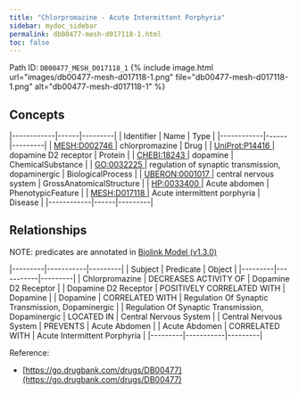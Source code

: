 ```yaml
---
title: "Chlorpromazine - Acute Intermittent Porphyria"
sidebar: mydoc_sidebar
permalink: db00477-mesh-d017118-1.html
toc: false 
---
```



Path ID: `DB00477_MESH_D017118_1`
{% include image.html url="images/db00477-mesh-d017118-1.png" file="db00477-mesh-d017118-1.png" alt="db00477-mesh-d017118-1" %}

## Concepts

|------------|------|---------|
| Identifier | Name | Type    |
|------------|------|---------|
| <a href="https://identifiers.org/MESH:D002746">MESH:D002746 </a> | chlorpromazine | Drug |
| <a href="https://identifiers.org/UniProt:P14416">UniProt:P14416 </a> | dopamine D2 receptor | Protein |
| <a href="https://identifiers.org/CHEBI:18243">CHEBI:18243 </a> | dopamine | ChemicalSubstance |
| <a href="https://identifiers.org/GO:0032225">GO:0032225 </a> | regulation of synaptic transmission, dopaminergic | BiologicalProcess |
| <a href="https://identifiers.org/UBERON:0001017">UBERON:0001017 </a> | central nervous system | GrossAnatomicalStructure |
| <a href="https://identifiers.org/HP:0033400">HP:0033400 </a> | Acute abdomen | PhenotypicFeature |
| <a href="https://identifiers.org/MESH:D017118">MESH:D017118 </a> | Acute intermittent porphyria | Disease |
|------------|------|---------|

## Relationships


NOTE: predicates are annotated in <a href="https://github.com/biolink/biolink-model/releases/tag/v1.3.0">Biolink Model (v1.3.0)</a>

|---------|-----------|---------|
| Subject | Predicate | Object  |
|---------|-----------|---------|
| Chlorpromazine | DECREASES ACTIVITY OF | Dopamine D2 Receptor |
| Dopamine D2 Receptor | POSITIVELY CORRELATED WITH | Dopamine |
| Dopamine | CORRELATED WITH | Regulation Of Synaptic Transmission, Dopaminergic |
| Regulation Of Synaptic Transmission, Dopaminergic | LOCATED IN | Central Nervous System |
| Central Nervous System | PREVENTS | Acute Abdomen |
| Acute Abdomen | CORRELATED WITH | Acute Intermittent Porphyria |
|---------|-----------|---------|

Reference: 
  - [https://go.drugbank.com/drugs/DB00477](https://go.drugbank.com/drugs/DB00477)
